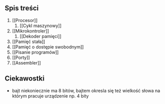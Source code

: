 ## Spis treści
1. [[Procesor]]
	1. [[Cykl maszynowy]]
2. [[Mikrokontroler]]
	1. [[Dekoder pamięci]]
3. [[Pamięć stała]]
4. [[Pamięć o dostępie swobodnym]]
5. [[Pisanie programów]]
6. [[Porty]]
7. [[Assembler]]

## Ciekawostki
- bajt niekoniecznie ma 8 bitów, bajtem okresla się też wielkość słowa na którym pracuje urządzenie np. 4 bity